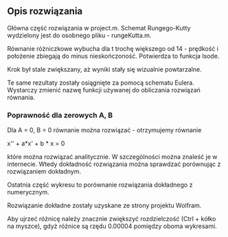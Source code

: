 ## Opis rozwiązania

Główna część rozwiązania w project.m.
Schemat Rungego-Kutty wydzielony jest do osobnego pliku - rungeKutta.m.

Równanie różniczkowe wybucha dla t trochę większego od 14 - prędkość
i położenie zbiegają do minus nieskończoność.
Potwierdza to funkcja lsode.

Krok był stale zwiększany, aż wyniki stały się wizualnie powtarzalne.

Te same rezultaty zostały osiągnięte za pomocą schematu Eulera. Wystarczy zmienić nazwę funkcji używanej do obliczania rozwiązań równania.

### Poprawność dla zerowych A, B

Dla A = 0, B = 0 równanie można rozwiązać - otrzymujemy równanie

x'' + a*x' + b * x = 0

które można rozwiązać analitycznie. W szczególności można znaleść je w internecie.
Wtedy dokładność rozwiązania można sprawdzać porównując z rozwiązaniem dokładnym.

Ostatnia część wykresu to porównanie rozwiązania dokładnego z numerycznym.

Rozwiązanie dokładne zostały uzyskane ze strony projektu Wolfram.

Aby ujrzeć różnicę należy znacznie zwiększyć rozdzielczość (Ctrl + kółko na myszce), gdyż różnice są rzędu 0.00004 pomiędzy oboma wykresami.
